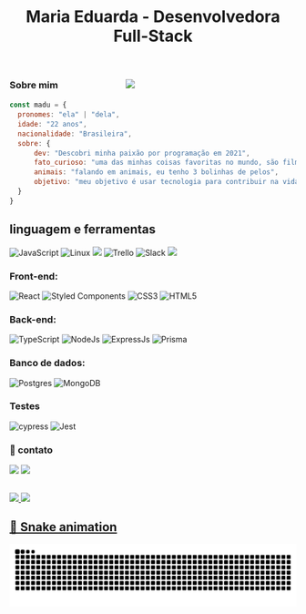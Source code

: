 
<h1 align='center'>Maria Eduarda - Desenvolvedora Full-Stack</h1>
<p align='center'>
</p>
<br />

###  Sobre mim <img align="right" src="https://media0.giphy.com/media/cZVPScEt5ZQmkdGYUe/giphy.gif" width="300">

```javascript
const madu = {
  pronomes: "ela" | "dela",
  idade: "22 anos",
  nacionalidade: "Brasileira",
  sobre: {
      dev: "Descobri minha paixão por programação em 2021",
      fato_curioso: "uma das minhas coisas favoritas no mundo, são filmes de animação",
      animais: "falando em animais, eu tenho 3 bolinhas de pelos",
      objetivo: "meu objetivo é usar tecnologia para contribuir na vida das pessoas da melhor forma"
  }
}
```
## linguagem e ferramentas
![JavaScript](https://img.shields.io/badge/javascript-%23323330.svg?style=for-the-badge&logo=javascript&logoColor=%23F7DF1E)
![Linux](https://img.shields.io/badge/Linux-FCC624?style=for-the-badge&logo=linux&logoColor=black)
![](https://img.shields.io/badge/GIT-E44C30?style=for-the-badge&logo=git&logoColor=white)
![Trello](https://img.shields.io/badge/Trello-%23026AA7.svg?style=for-the-badge&logo=Trello&logoColor=white)
![Slack](https://img.shields.io/badge/Slack-4A154B?style=for-the-badge&logo=slack&logoColor=white)
![](https://img.shields.io/badge/GITHUB-100101?style=for-the-badge&logo=github&logoColor=white)

### Front-end:
![React](https://img.shields.io/badge/react-%2320232a.svg?style=for-the-badge&logo=react&logoColor=%2361DAFB)
![Styled Components](https://img.shields.io/badge/styled--components-DB7093?style=for-the-badge&logo=styled-components&logoColor=white)
![CSS3](https://img.shields.io/badge/css3-%231572B6.svg?style=for-the-badge&logo=css3&logoColor=white)
![HTML5](https://img.shields.io/badge/html5-%23E34F26.svg?style=for-the-badge&logo=html5&logoColor=white)

### Back-end:
![TypeScript](https://img.shields.io/badge/typescript-%23007ACC.svg?style=for-the-badge&logo=typescript&logoColor=white)
![NodeJs](https://img.shields.io/badge/node.js-6DA55F?style=for-the-badge&logo=node.js&logoColor=white)
![ExpressJs](https://img.shields.io/badge/Express.js-000000?style=for-the-badge&logo=express&logoColor=white)
![Prisma](https://img.shields.io/badge/Prisma-3982CE?style=for-the-badge&logo=Prisma&logoColor=white)

### Banco de dados:
![Postgres](https://img.shields.io/badge/postgres-%23316192.svg?style=for-the-badge&logo=postgresql&logoColor=white)
![MongoDB](https://img.shields.io/badge/MongoDB-%234ea94b.svg?style=for-the-badge&logo=mongodb&logoColor=white)

### Testes
![cypress](https://img.shields.io/badge/-cypress-%23E5E5E5?style=for-the-badge&logo=cypress&logoColor=058a5e)
![Jest](https://img.shields.io/badge/Jest-C21325?style=for-the-badge&logo=jest&logoColor=white)

### 📩 contato

<p>
 <a href="https://www.linkedin.com/in/maria-eduarda-marinho-schwarz-186ba2232/" target="_blank"><img src="https://img.shields.io/badge/-LinkedIn-%230077B5?style=for-the-badge&logo=linkedin&logoColor=white" target="_blank"></a>
 <a href="mailto:mariabvenuto062@gmail.com"><img src="https://img.shields.io/badge/Gmail-D14836?style=for-the-badge&logo=gmail&logoColor=white" target="blank"></ a>
</p>

 ## 
<div>
  <img height="150em" src="https://github-readme-stats.vercel.app/api?username=MaduDev003&show_icons=true&theme=nightowl"/>
  <img height="150em" src="https://github-readme-stats.vercel.app/api/top-langs/?username=MaduDev003&layout=compact&theme=nightowl"/>
</div>

##

## 🐍 Snake animation

<picture>
  <source media="(prefers-color-scheme: dark)" srcset="https://raw.githubusercontent.com/MaduDev003/MaduDev003/output/github-contribution-grid-snake-dark.svg">
  <source media="(prefers-color-scheme: light)" srcset="https://raw.githubusercontent.com/MaduDev003/MaduDev003/output/github-contribution-grid-snake.svg">
  <img alt="snake animation" src="https://raw.githubusercontent.com/MaduDev003/MaduDev003/output/github-contribution-grid-snake.svg">
</picture>

